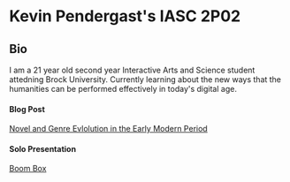 # Kevin Pendergast's IASC 2P02 
## Bio
  

  I am a 21 year old second year Interactive Arts and Science student attedning Brock University. Currently learning about the new ways that the humanities can be performed effectively in today's digital age.
  
#### Blog Post
 [Novel and Genre Evlolution in the Early Modern Period](Blog.md)
 
#### Solo Presentation
[Boom Box](slides.html)

  
  
 
